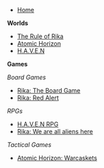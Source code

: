 * [Home](/index.md)

**Worlds**
* [The Rule of Rika](worlds/rule-of-rika/rule-of-rika.md)
* [Atomic Horizon](worlds/atomic-horizon/atomic-horizon.md)
* [H.A.V.E.N](worlds/haven/home.md)

**Games**

*Board Games*
* [Rika: The Board Game](games/rika-board-game.md)
* [Rika: Red Alert](games/rika-red-alert.md)

*RPGs*
* [H.A.V.E.N RPG](games/haven-rpg.md)
* [Rika: We are all aliens here](games/rika-rpg.md)

*Tactical Games*
* [Atomic Horizon: Warcaskets](games/atomic-horizon-warcaskets.md)

